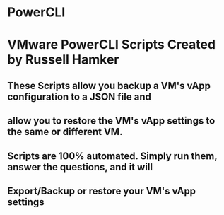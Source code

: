 # PowerCLI
# VMware PowerCLI Scripts Created by Russell Hamker
## These Scripts allow you backup a VM's vApp configuration to a JSON file and
## allow you to restore the VM's vApp settings to the same or different VM.
## Scripts are 100% automated. Simply run them, answer the questions, and it will
## Export/Backup or restore your VM's vApp settings
